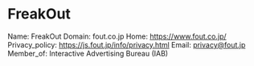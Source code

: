 
# FreakOut

Name: FreakOut
Domain: fout.co.jp
Home: https://www.fout.co.jp/
Privacy_policy: https://js.fout.jp/info/privacy.html
Email: privacy@fout.jp
Member_of: Interactive Advertising Bureau (IAB)
